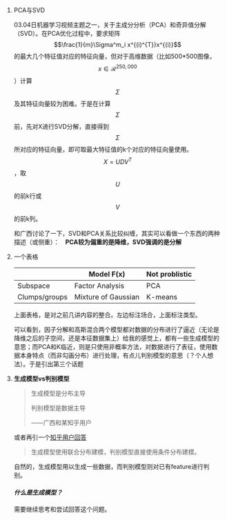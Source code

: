 1. PCA与SVD

   03.04日机器学习视频主题之一，关于主成分分析（PCA）和奇异值分解（SVD）。在PCA优化过程中，要求矩阵$$\frac{1}{m}\Sigma^m_i x^{(i)^{T}}x^{(i)}$$的最大几个特征值对应的特征向量，但对于高维数据（比如500*500图像，$$x \in \mathcal{R}^{250,000}$$）计算$$\Sigma$$及其特征向量较为困难。于是在计算$$\Sigma$$前，先对X进行SVD分解，直接得到$$\Sigma$$所对应的特征向量，即可取最大特征值的k个对应的特征向量使用。$$\textit{X} = UDV^T$$，取$$U$$的前k行或$$V$$的前k列。

   和广西讨论了一下，SVD和PCA关系比较纠缠，其实可以看做一个东西的两种描述（或侧重）：　**PCA较为偏重的是降维，SVD强调的是分解**

2. 一个表格

   |               | Model F(x)          | Not problistic |
   | ------------- | ------------------- | -------------- |
   | Subspace      | Factor Analysis     | PCA            |
   | Clumps/groups | Mixture of Gaussian | K-means        |

   上面表格，是对之前几讲内容的整合。左边标注场合，上面标注类型。

   可以看到，因子分解和高斯混合两个模型都对数据的分布进行了逼近（无论是降维之后的子空间，还是本征数据集上）给我的感觉上，都有一些生成模型的意思；而PCA和K临近，则是只使用非概率方法，对数据进行了表征，使用数据本身特点（而非勾画分布）进行处理，有点儿判别模型的意思（？个人想法）。于是引出第三个话题

3. **生成模型vs判别模型**

   > 生成模型是分布主导
   >
   > 判别模型是数据主导
   >
   > ——广西和某知乎用户

   或者再引一个[知乎用户回答](https://www.zhihu.com/question/20446337)

   >生成模型使用联合分布建模，判别模型直接使用条件分布建模。

   自然的，生成模型用以生成一些数据，而判别模型则对已有feature进行判别。

   #### ***什么是生成模型？***

   需要继续思考和尝试回答这个问题。